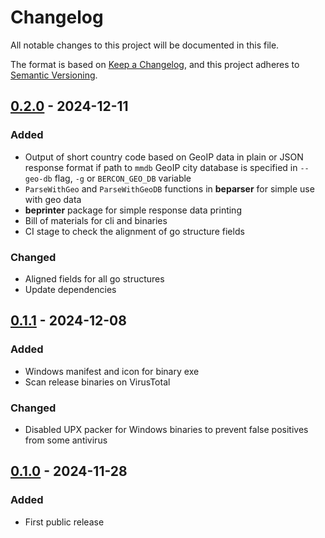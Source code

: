# Changelog

All notable changes to this project will be documented in this file.

The format is based on [Keep a Changelog][],
and this project adheres to [Semantic Versioning][].

<!--
## Unreleased

### Added
### Changed
### Removed
-->

## [0.2.0][] - 2024-12-11

### Added

* Output of short country code based on GeoIP data in plain or JSON
  response format if path to `mmdb` GeoIP city database is specified
  in `--geo-db` flag, `-g` or `BERCON_GEO_DB` variable
* `ParseWithGeo` and `ParseWithGeoDB` functions in **beparser** for simple
  use with geo data
* **beprinter** package for simple response data printing
* Bill of materials for cli and binaries
* CI stage to check the alignment of go structure fields

### Changed

* Aligned fields for all go structures
* Update dependencies

[0.2.0]: https://github.com/WoozyMasta/bercon-go/releases/tag/v0.2.0

## [0.1.1][] - 2024-12-08

### Added

* Windows manifest and icon for binary exe
* Scan release binaries on VirusTotal

### Changed

* Disabled UPX packer for Windows binaries to prevent false
  positives from some antivirus

[0.1.1]: https://github.com/WoozyMasta/bercon-go/releases/tag/v0.1.1

## [0.1.0][] - 2024-11-28

### Added

* First public release

[0.1.0]: https://github.com/WoozyMasta/bercon-go/releases/tag/v0.1.0

<!--links-->
[Keep a Changelog]: https://keepachangelog.com/en/1.1.0/
[Semantic Versioning]: https://semver.org/spec/v2.0.0.html
